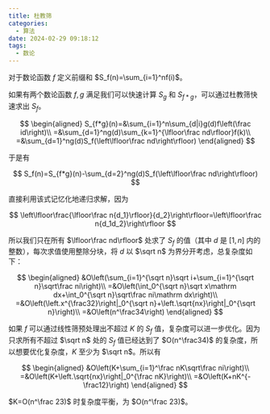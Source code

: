 ```yaml
---
title: 杜教筛
categories:
  - 算法
date: 2024-02-29 09:18:12
tags:
  - 数论
---
```

对于数论函数 $f$ 定义前缀和 $S_f(n)=\sum_{i=1}^nf(i)$。

如果有两个数论函数 $f,g$ 满足我们可以快速计算 $S_g$ 和 $S_{f*g}$，可以通过杜教筛快速求出 $S_f$。

$$
\begin{aligned}
S_{f*g}(n)=&\sum_{i=1}^n\sum_{d|i}g(d)f\left(\frac id\right)\\
=&\sum_{d=1}^ng(d)\sum_{k=1}^{\lfloor\frac nd\rfloor}f(k)\\
=&\sum_{d=1}^ng(d)S_f(\left\lfloor\frac nd\right\rfloor)
\end{aligned}
$$

于是有

$$
S_f(n)=S_{f*g}(n)-\sum_{d=2}^ng(d)S_f(\left\lfloor\frac nd\right\rfloor)
$$

直接利用该式记忆化地递归求解，因为

$$
\left\lfloor\frac{\lfloor\frac n{d_1}\rfloor}{d_2}\right\rfloor=\left\lfloor\frac n{d_1d_2}\right\rfloor
$$

所以我们只在所有 $\lfloor\frac nd\rfloor$ 处求了 $S_f$ 的值（其中 $d$ 是 $[1,n]$ 内的整数），每次求值使用整除分块，将 $d$ 以 $\sqrt n$ 为界分开考虑，总复杂度如下：

$$
\begin{aligned}
&O\left(\sum_{i=1}^{\sqrt n}\sqrt i+\sum_{i=1}^{\sqrt n}\sqrt\frac ni\right)\\
=&O\left(\int_0^{\sqrt n}\sqrt x\mathrm dx+\int_0^{\sqrt n}\sqrt\frac ni\mathrm dx\right)\\
=&O\left(\left.x^{\frac32}\right|_0^{\sqrt n}+\left.\sqrt{nx}\right|_0^{\sqrt n}\right)\\
=&O\left(n^\frac34\right)
\end{aligned}
$$

如果 $f$ 可以通过线性筛预处理出不超过 $K$ 的 $S_f$ 值，复杂度可以进一步优化。因为只求所有不超过 $\sqrt n$ 处的 $S_f$ 值已经达到了 $O(n^\frac34)$ 的复杂度，所以想要优化复杂度，$K$ 至少为 $\sqrt n$。所以有

$$
\begin{aligned}
&O\left(K+\sum_{i=1}^\frac nK\sqrt\frac ni\right)\\
=&O\left(K+\left.\sqrt{nx}\right|_0^{\frac nK}\right)\\
=&O\left(K+nK^{-\frac12}\right)
\end{aligned}
$$

$K=O(n^\frac 23)$ 时复杂度平衡，为 $O(n^\frac 23)$。